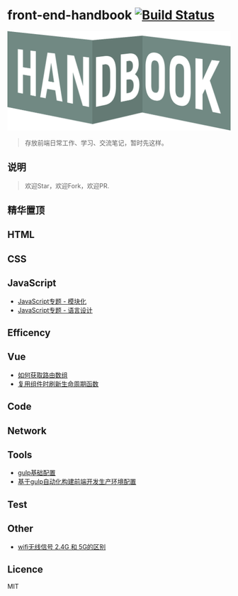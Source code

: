# front-end-handbook [![Build Status](https://travis-ci.org/Cui-y/front-end-handbook-2018.svg)](https://travis-ci.org/Cui-y/front-end-handbook-2018.svg)

![handbook](./Assets/handbook.png)

> 存放前端日常工作、学习、交流笔记，暂时先这样。


## 说明

> 欢迎Star，欢迎Fork，欢迎PR.

## 精华置顶


## HTML


## CSS


## JavaScript

- [JavaScript专题 - 模块化](https://github.com/cy920820/front-end-developer-handbook/issues/1)
- [JavaScript专题 - 语言设计](https://github.com/cy920820/front-end-developer-handbook/issues/2)


## Efficency


## Vue
- [如何获取路由数组](Vue/如何获取路由数组.md)
- [复用组件时刷新生命周期函数](Vue/复用组件时刷新生命周期函数.md)

## Code


## Network


## Tools
- [gulp基础配置](Tools/gulp-bash.md)
- [基于gulp自动化构建前端开发生产环境配置](Tools/gulpfile.md)

## Test


## Other
- [wifi无线信号 2.4G 和 5G的区别](Other/wifi-2.4G-5G.md)


## Licence

MIT

